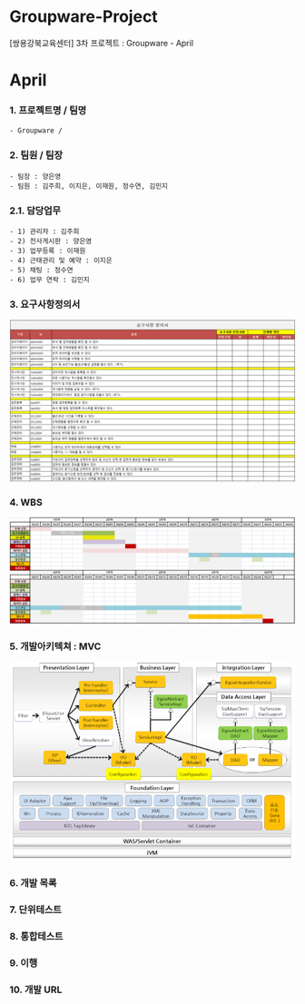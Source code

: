 # Groupware-Project
[쌍용강북교육센터] 3차 프로젝트 : Groupware - April


# April

### 1. 프로젝트명 / 팀명
    - Groupware / 
   
    
### 2. 팀원 / 팀장
    - 팀장 : 양은영
    - 팀원 : 김주희, 이지은, 이재원, 정수연, 김민지   
    
### 2.1. 담당업무
    - 1) 관리자 : 김주희
    - 2) 전사게시판 : 양은영
    - 3) 업무등록 : 이재원
    - 4) 근태관리 및 예약 : 이지은
    - 5) 채팅 : 정수연
    - 6) 업무 연락 : 김민지
    
### 3. 요구사항정의서
![April_WBS](https://github.com/HYKim8/April/blob/master/aprilPrj/src/main/webapp/WEB-INF/doc/APRIL_%EC%9A%94%EA%B5%AC%EC%82%AC%ED%95%AD%EC%A0%95%EC%9D%98%EC%84%9C(SRS).PNG "April_SRS")

### 4. WBS
![April_WBS](https://github.com/HYKim8/April/blob/master/aprilPrj/src/main/webapp/WEB-INF/doc/April_WBS.png "April_WBS")

### 5. 개발아키텍쳐 : MVC
![April_WBS](https://github.com/HYKim8/April/blob/master/aprilPrj/src/main/webapp/WEB-INF/doc/April_MVC.png "April_MVC")

### 6. 개발 목록
### 7. 단위테스트
### 8. 통합테스트
### 9. 이행
### 10. 개발 URL  

